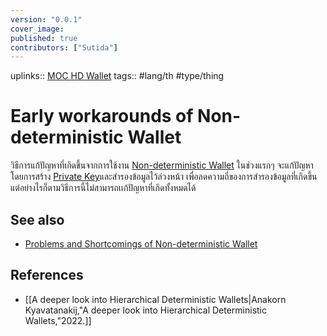 ```yaml
---
version: "0.0.1"
cover_image:
published: true
contributors: ["Sutida"]
---
```

uplinks:: [MOC HD Wallet](MOC%20HD%20Wallet.md)
tags:: #lang/th #type/thing

# Early workarounds of  Non-deterministic Wallet
วิธีการแก้ปัญหาที่เกิดขึ้นจากการใช้งาน [Non-deterministic Wallet](./Non-deterministic%20Wallet)
ในช่วงแรกๆ จะแก้ปัญหา โดยการสร้าง [Private Key](./Private%20Key)และสำรองข้อมูลไว้ล่วงหน้า เพื่อลดความถี่ของการสำรองข้อมูลที่เกิดขึ้น แต่อย่างไรก็ตามวิธีการนี้ไม่สามารถเเก้ปัญหาที่เกิดทั้งหมดได้

## See also
- [Problems and Shortcomings of Non-deterministic Wallet](Problems%20and%20Shortcomings%20of%20Non-deterministic%20Wallet.md)
## References
- [[A deeper look into Hierarchical Deterministic Wallets|Anakorn Kyavatanakij,"A deeper look into Hierarchical Deterministic Wallets,"2022.]]
